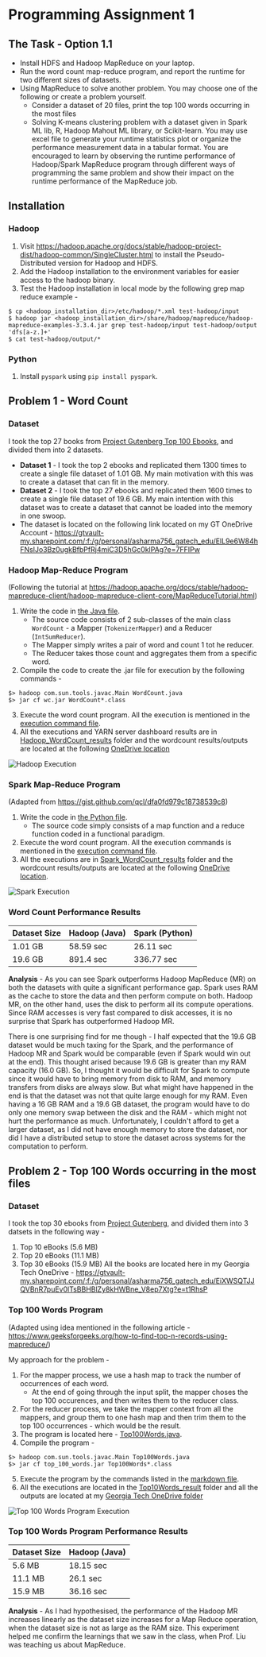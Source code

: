 # Programming Assignment 1
## The Task - Option 1.1
- Install HDFS and Hadoop MapReduce on your laptop. 
- Run the word count map-reduce program, and report the runtime for two different sizes of datasets. 
- Using MapReduce to solve another problem. You may choose one of the following or create a problem yourself. 
  - Consider a dataset of 20 files, print the top 100 words occurring in the most files
  - Solving K-means clustering problem with a dataset given in Spark ML lib, R, Hadoop Mahout ML library, or Scikit-learn. 
You may use excel file to generate your runtime statistics plot or organize the performance measurement data in a tabular format. You are encouraged to learn by observing the runtime performance of Hadoop/Spark MapReduce program through different ways of programming the same problem and show their impact on the runtime performance of the MapReduce job.

## Installation
### Hadoop
1. Visit https://hadoop.apache.org/docs/stable/hadoop-project-dist/hadoop-common/SingleCluster.html to install the Pseudo-Distributed version for Hadoop and HDFS.
2. Add the Hadoop installation to the environment variables for easier access to the hadoop binary.
3. Test the Hadoop installation in local mode by the following grep map reduce example -
```
$ cp <hadoop_installation_dir>/etc/hadoop/*.xml test-hadoop/input
$ hadoop jar <hadoop_installation_dir>/share/hadoop/mapreduce/hadoop-mapreduce-examples-3.3.4.jar grep test-hadoop/input test-hadoop/output 'dfs[a-z.]+'
$ cat test-hadoop/output/*
```
### Python
1. Install `pyspark` using `pip install pyspark`.

## Problem 1 - Word Count 

### Dataset
I took the top 27 books from [Project Gutenberg Top 100 Ebooks](https://www.gutenberg.org/browse/scores/top), and divided them into 2 datasets.
- **Dataset 1** - I took the top 2 ebooks and replicated them 1300 times to create a single file dataset of 1.01 GB. My main motivation with this was to create a dataset that can fit in the memory.
- **Dataset 2** - I took the top 27 ebooks and replicated them 1600 times to create a single file dataset of 19.6 GB. My main intention with this dataset was to create a dataset that cannot be loaded into the memory in one swoop.
- The dataset is located on the following link located on my GT OneDrive Account - https://gtvault-my.sharepoint.com/:f:/g/personal/asharma756_gatech_edu/ElL9e6W84hFNslJo3Bz0ugkBfbPfRj4miC3D5hGc0klPAg?e=7FFIPw

### Hadoop Map-Reduce Program
(Following the tutorial at https://hadoop.apache.org/docs/stable/hadoop-mapreduce-client/hadoop-mapreduce-client-core/MapReduceTutorial.html)

1. Write the code in [the Java file](WordCount_Hadoop/WordCount.java).
   - The source code consists of 2 sub-classes of the main class `WordCount` - a Mapper (`TokenizerMapper`) and a Reducer (`IntSumReducer`).
   - The Mapper simply writes a pair of word and count 1 tot he reducer.
   - The Reducer takes those count and aggregates them from a specific word.
2. Compile the code to create the .jar file for execution by the following commands -
```
$> hadoop com.sun.tools.javac.Main WordCount.java
$> jar cf wc.jar WordCount*.class
```
3. Execute the word count program. All the execution is mentioned in the [execution command file](Hadoop_WordCount_results/Hadoop_WC_execution_commands.md).
4. All the executions and YARN server dashboard results are in [Hadoop_WordCount_results](Hadoop_WordCount_results) folder and the wordcount results/outputs are located at the following [OneDrive location](https://gtvault-my.sharepoint.com/:f:/g/personal/asharma756_gatech_edu/Eq0KmSxhGxpJkOW_iOd8OgEBX7CWJJQo4Yd8YaRaZ7GnuA?e=3aqeRD)

![Hadoop Execution](screenshots/terminal_execution_hadoop.png)

### Spark Map-Reduce Program
(Adapted from https://gist.github.com/qcl/dfa0fd979c18738539c8)

1. Write the code in [the Python file](WordCount_Spark/wordCount.py).
   - The source code simply consists of a map function and a reduce function coded in a functional paradigm.
2. Execute the word count program. All the execution commands is mentioned in the [execution command file](Spark_WordCount_results/Spark_WC_execution_commands.md).
3. All the executions are in [Spark_WordCount_results](Spark_WordCount_results) folder and the wordcount results/outputs are located at the following [OneDrive location](https://gtvault-my.sharepoint.com/:f:/g/personal/asharma756_gatech_edu/EtOCJEjlxcRCnLJidnKafUkBB5iMEsnyJ_l3kF06ZySSxg?e=iobj40).

![Spark Execution](screenshots/terminal_execution_spark.png)

### Word Count Performance Results
| Dataset Size | Hadoop (Java) | Spark (Python) |
| --- | --- | --- |
| 1.01 GB | 58.59 sec | 26.11 sec |
| 19.6 GB | 891.4 sec | 336.77 sec |

**Analysis** - As you can see Spark outperforms Hadoop MapReduce (MR) on both the datasets with quite a significant performance gap. Spark uses RAM as the cache to store the data and then perform compute on both. Hadoop MR, on the other hand, uses the disk to perform all its compute operations. Since RAM accesses is very fast compared to disk accesses, it is no surprise that Spark has outperformed Hadoop MR.

There is one surprising find for me though - I half expected that the 19.6 GB dataset would be much taxing for the Spark, and the performance of Hadoop MR and Spark would be comparable (even if Spark would win out at the end). This thought arised because 19.6 GB is greater than my RAM capacity (16.0 GB). So, I thought it would be difficult for Spark to compute since it would have to bring memory from disk to RAM, and memory transfers from disks are always slow. But what might have happened in the end is that the dataset was not that quite large enough for my RAM. Even having a 16 GB RAM and a 19.6 GB dataset, the program would have to do only one memory swap between the disk and the RAM - which might not hurt the performance as much. Unfortunately, I couldn't afford to get a larger dataset, as I did not have enough memory to store the dataset, nor did I have a distributed setup to store the dataset across systems for the computation to perform. 

## Problem 2 - Top 100 Words occurring in the most files

### Dataset
I took the top 30 ebooks from [Project Gutenberg](https://www.gutenberg.org/browse/scores/top), and divided them into 3 datsets in the following way -
1. Top 10 eBooks (5.6 MB)
2. Top 20 eBooks (11.1 MB)
3. Top 30 eBooks (15.9 MB)
All the books are located here in my Georgia Tech OneDrive - https://gtvault-my.sharepoint.com/:f:/g/personal/asharma756_gatech_edu/EiXWSQTJJQVBnR7puEv0lTsBBHBlZy8kHWBne_V8ep7Xtg?e=t1RhsP

### Top 100 Words Program
(Adapted using idea mentioned in the following article - https://www.geeksforgeeks.org/how-to-find-top-n-records-using-mapreduce/)

My approach for the problem - 
1. For the mapper process, we use a hash map to track the number of occurrences of each word.
   - At the end of going through the input split, the mapper choses the top 100 occurences, and then writes them to the reducer class.
2. For the reducer process, we take the mapper context from all the mappers, and group them to one hash map and then trim them to the top 100 occurrences - which would be the result.
3. The program is located here - [Top100Words.java](Top100Words/Top100Words.java).
4. Compile the program -
```
$> hadoop com.sun.tools.javac.Main Top100Words.java
$> jar cf top_100_words.jar Top100Words*.class
```
5. Execute the program by the commands listed in the [markdown file](Top100Words_result/Top100Words_execution_commands.md).
6. All the executions are located in the [Top10Words_result](Top100Words_result) folder and all the outputs are located at my [Georgia Tech OneDrive folder](https://gtvault-my.sharepoint.com/:f:/g/personal/asharma756_gatech_edu/EiIsIIuO4wBBmVMkFe4lymoBtootssH6vhhd7AWwIBihdA?e=R5XhGV)

![Top 100 Words Program Execution](screenshots/terminal_execution_top_100_words.png)

### Top 100 Words Program Performance Results
| Dataset Size | Hadoop (Java) |
| --- | --- |
| 5.6 MB | 18.15 sec |
| 11.1 MB | 26.1 sec |
| 15.9 MB | 36.16 sec |

**Analysis** - As I had hypothesised, the performance of the Hadoop MR increases linearly as the dataset size increases for a Map Reduce operation, when the dataset size is not as large as the RAM size. This experiment helped me confirm the learnings that we saw in the class, when Prof. Liu was teaching us about MapReduce.
